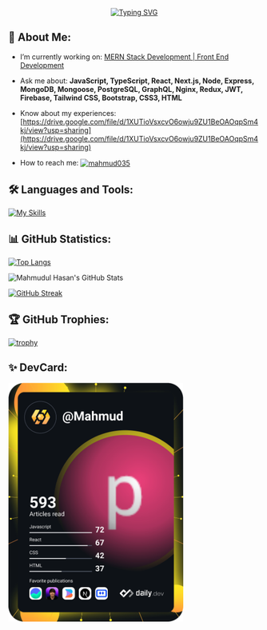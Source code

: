 <!-- <h1 align="center">Hi, I'm Mahmudul Hasan</h1>
<h2 align="center">MERN Stack Developer | Front End Developer</h2> -->

<p  align="center" >
<a href="https://git.io/typing-svg"><img src="https://readme-typing-svg.demolab.com?font=Fira+Code&weight=700&pause=1000&width=435&lines=Hi%2C+I'm+Mahmudul+Hasan;MERN+Stack+Developer+;Front+End+Developer" alt="Typing SVG" /></a>
</p>

<h2>💫 About Me:</h2> 

- I’m currently working on: [MERN Stack Development | Front End Development](https://github.com/mahmud035/HomeTech)

- Ask me about: **JavaScript, TypeScript, React, Next.js, Node, Express, MongoDB, Mongoose, PostgreSQL, GraphQL, Nginx, Redux, JWT, Firebase, Tailwind CSS, Bootstrap, CSS3, HTML**

- Know about my experiences: [https://drive.google.com/file/d/1XUTioVsxcvO6owju9ZU1BeOAOqpSm4kj/view?usp=sharing](https://drive.google.com/file/d/1XUTioVsxcvO6owju9ZU1BeOAOqpSm4kj/view?usp=sharing)

<!-- - How to reach me: **https://www.linkedin.com/in/mahmud035/** || **mahamudulhasan4148@gmail.com** -->

- How to reach me: <a href="https://linkedin.com/in/mahmud035" target="blank"><img align="center" src="https://raw.githubusercontent.com/rahuldkjain/github-profile-readme-generator/master/src/images/icons/Social/linked-in-alt.svg" alt="mahmud035" height="20" width="40" /></a>

<h2 align="left">🛠️ Languages and Tools:</h2>

[![My Skills](https://skillicons.dev/icons?i=js,ts,react,nextjs,nodejs,express,mongodb,redux,postman,firebase,tailwind,bootstrap,css,html,vscode,git,github,netlify,vercel,figma,c,codepen,discord,md,stackoverflow)](https://skillicons.dev)

<h2>📊 GitHub Statistics: </h2>

[![Top Langs](https://github-readme-stats-mahmud035.vercel.app/api/top-langs/?username=mahmud035&langs_count=10&layout=compact&theme=tokyonight&hide_border=true)](https://github.com/anuraghazra/github-readme-stats)

![Mahmudul Hasan's GitHub Stats](https://github-readme-stats-mahmud035.vercel.app/api?username=mahmud035&show_icons=true&theme=tokyonight&count_private=true&hide=contribs&hide_border=true)

[![GitHub Streak](https://streak-stats.demolab.com/?user=mahmud035&theme=tokyonight&hide_border=true)](https://git.io/streak-stats)

<h2>🏆 GitHub Trophies: </h2>

[![trophy](https://github-profile-trophy.vercel.app/?username=mahmud035&theme=tokyonight&no-frame=true&margin-w=15&margin-h=10&row=2&column=3)](https://github.com/ryo-ma/github-profile-trophy)

<h2 align="left">✨ DevCard:</h2>
<a href="https://app.daily.dev/Mahmud"><img src="https://github.com/mahmud035/mahmud035/blob/main/devcard.svg" width="350" alt="mahmudul hasan's Dev Card"/></a>

<!-- <h2>⭐ Pinned: </h2> 

[![Readme Card](https://github-readme-stats.vercel.app/api/pin/?username=mahmud035&repo=HomeTech&theme=tokyonight&hide_border=true)](https://github.com/mahmud035/HomeTech)

[![Readme Card](https://github-readme-stats.vercel.app/api/pin/?username=mahmud035&repo=Nurturing-Minds&theme=tokyonight&hide_border=true)](https://github.com/mahmud035/Nurturing-Minds)

[![Readme Card](https://github-readme-stats.vercel.app/api/pin/?username=mahmud035&repo=BrainStormy&theme=tokyonight&hide_border=true)](https://github.com/mahmud035/BrainStormy)

[![Readme Card](https://github-readme-stats.vercel.app/api/pin/?username=mahmud035&repo=WebTesty&theme=tokyonight&hide_border=true)](https://github.com/mahmud035/WebTesty)

[![Readme Card](https://github-readme-stats.vercel.app/api/pin/?username=mahmud035&repo=Share-A-Fact&theme=tokyonight&hide_border=true)](https://github.com/mahmud035/Share-A-Fact)

[![Readme Card](https://github-readme-stats.vercel.app/api/pin/?username=mahmud035&repo=Task-Manager&theme=tokyonight&hide_border=true)](https://github.com/mahmud035/Task-Manager)

[![Readme Card](https://github-readme-stats.vercel.app/api/pin/?username=mahmud035&repo=Quran-Mazid---api&theme=tokyonight&hide_border=true)](https://github.com/mahmud035/Quran-Mazid---api) -->
